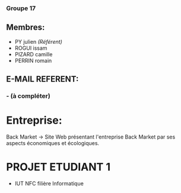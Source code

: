 ### Groupe 17


## Membres:
  - PY julien *(Référent)*
  - ROGUI issam
  - PIZARD camille
  - PERRIN romain


## E-MAIL REFERENT:
  ### - (à compléter)


# Entreprise:
  Back Market -> Site Web présentant l'entreprise Back Market par ses aspects économiques et écologiques.

# PROJET ETUDIANT 1
  - IUT NFC filière Informatique 
